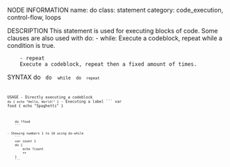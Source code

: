 NODE INFORMATION
    name: do
    class: statement
    category: code_execution, control-flow, loops

DESCRIPTION
    This statement is used for executing blocks of code.
    Some clauses are also used with do:
        - while:
        Execute a codeblock, repeat while a condition is true.

        - repeat
        Execute a codeblock, repeat then a fixed amount of times.
    
SYNTAX
    do <code>
    do <code> while <condition>
    do <code> repeat <condition>

USAGE
    - Directly executing a codeblock
        ```
        do {
            echo "Hello, World!"
        }
        ```
    - Executing a label
        ```
        var food { echo "Spaghetti" }

        do ?food
        ```

    - Showing numbers 1 to 10 using do-while
        ```
        var count 1
        do {
            echo ?count
            ++ 
        }
        ```